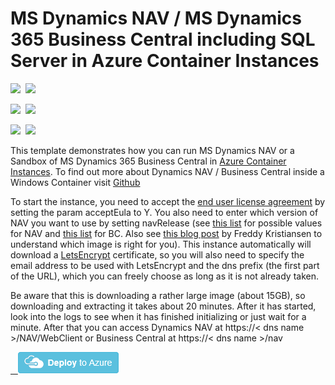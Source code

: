 # MS Dynamics NAV / MS Dynamics 365 Business Central including SQL Server in Azure Container Instances

<IMG SRC="https://azbotstorage.blob.core.windows.net/badges/101-aci-dynamicsnav/PublicLastTestDate.svg" />&nbsp;
<IMG SRC="https://azbotstorage.blob.core.windows.net/badges/101-aci-dynamicsnav/PublicDeployment.svg" />&nbsp;

<IMG SRC="https://azbotstorage.blob.core.windows.net/badges/101-aci-dynamicsnav/FairfaxLastTestDate.svg" />&nbsp;
<IMG SRC="https://azbotstorage.blob.core.windows.net/badges/101-aci-dynamicsnav/FairfaxDeployment.svg" />&nbsp;

<IMG SRC="https://azbotstorage.blob.core.windows.net/badges/101-aci-dynamicsnav/BestPracticeResult.svg" />&nbsp;
<IMG SRC="https://azbotstorage.blob.core.windows.net/badges/101-aci-dynamicsnav/CredScanResult.svg" />&nbsp;

This template demonstrates how you can run MS Dynamics NAV or a Sandbox of MS Dynamics 365 Business Central in [Azure Container Instances](https://docs.microsoft.com/en-us/azure/container-instances/). To find out more about Dynamics NAV / Business Central inside a Windows Container visit [Github](https://github.com/microsoft/nav-docker)

To start the instance, you need to accept the [end user license agreement](https://go.microsoft.com/fwlink/?linkid=861843) by setting the param acceptEula to Y. You also need to enter which version of NAV you want to use by setting navRelease (see [this list](https://hub.docker.com/r/microsoft/dynamics-nav/tags/) for possible values for NAV and [this list](https://hub.docker.com/r/microsoft/bcsandbox/tags/) for BC. Also see [this blog post](https://blogs.msdn.microsoft.com/freddyk/2018/04/16/which-docker-image-is-the-right-for-you/) by Freddy Kristiansen to understand which image is right for you). This instance automatically will download a [LetsEncrypt](https://letsencrypt.org/) certificate, so you will also need to specify the email address to be used with LetsEncrypt and the dns prefix (the first part of the URL), which you can freely choose as long as it is not already taken.

Be aware that this is downloading a rather large image (about 15GB), so downloading and extracting it takes about 20 minutes. After it has started, look into the logs to see when it has finished initializing or just wait for a minute. After that you can access Dynamics NAV at https://< dns name >/NAV/WebClient or Business Central at https://< dns name >/nav

<a href="https://portal.azure.com/#create/Microsoft.Template/uri/https%3A%2F%2Fraw.githubusercontent.com%2FAzure%2Fazure-quickstart-templates%2Fmaster%2F101-aci-dynamicsnav%2Fazuredeploy.json" target="_blank">
    <img src="https://raw.githubusercontent.com/Azure/azure-quickstart-templates/master/1-CONTRIBUTION-GUIDE/images/deploytoazure.png"/>
</a>
